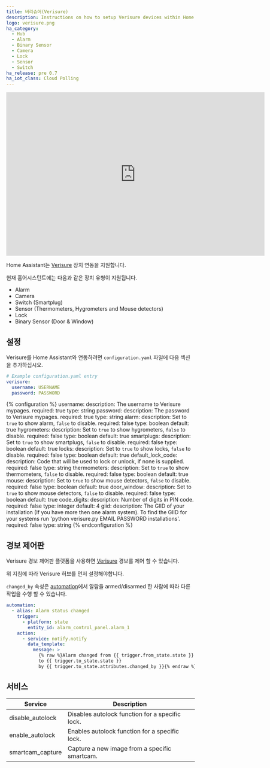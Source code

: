 ```yaml
---
title: 버리슈어(Verisure)
description: Instructions on how to setup Verisure devices within Home Assistant.
logo: verisure.png
ha_category:
  - Hub
  - Alarm
  - Binary Sensor
  - Camera
  - Lock
  - Sensor
  - Switch
ha_release: pre 0.7
ha_iot_class: Cloud Polling
---
```


<iframe width="690" height="437" src="https://www.youtube.com/embed/DV-UUrra214" frameborder="0" allow="accelerometer; autoplay; encrypted-media; gyroscope; picture-in-picture" allowfullscreen></iframe>

Home Assistant는 [Verisure](https://www.verisure.com/) 장치 연동을 지원합니다.

현재 홈어시스턴트에는 다음과 같은 장치 유형이 지원됩니다.

- Alarm
- Camera
- Switch (Smartplug)
- Sensor (Thermometers, Hygrometers and Mouse detectors)
- Lock
- Binary Sensor (Door & Window)

## 설정

Verisure를 Home Assistant와 연동하려면 `configuration.yaml` 파일에 다음 섹션을 추가하십시오.

```yaml
# Example configuration.yaml entry
verisure:
  username: USERNAME
  password: PASSWORD
```

{% configuration %}
username:
  description: The username to Verisure mypages.
  required: true
  type: string
password:
  description: The password to Verisure mypages.
  required: true
  type: string
alarm:
  description: Set to `true` to show alarm, `false` to disable.
  required: false
  type: boolean
  default: true
hygrometers:
  description: Set to `true` to show hygrometers, `false` to disable.
  required: false
  type: boolean
  default: true
smartplugs:
  description: Set to `true` to show smartplugs, `false` to disable.
  required: false
  type: boolean
  default: true
locks:
  description: Set to `true` to show locks, `false` to disable.
  required: false
  type: boolean
  default: true
default_lock_code:
  description: Code that will be used to lock or unlock, if none is supplied.
  required: false
  type: string
thermometers:
  description: Set to `true` to show thermometers, `false` to disable.
  required: false
  type: boolean
  default: true
mouse:
  description: Set to `true` to show mouse detectors, `false` to disable.
  required: false
  type: boolean
  default: true
door_window:
  description: Set to `true` to show mouse detectors, `false` to disable.
  required: false
  type: boolean
  default: true
code_digits:
  description: Number of digits in PIN code.
  required: false
  type: integer
  default: 4
giid:
  description: The GIID of your installation (If you have more then one alarm system). To find the GIID for your systems run 'python verisure.py EMAIL PASSWORD installations'.
  required: false
  type: string
{% endconfiguration %}

## 경보 제어판

Verisure 경보 제어판 플랫폼을 사용하면 [Verisure](https://www.verisure.com/) 경보를 제어 할 수 있습니다.

위 지침에 따라 Verisure 허브를 먼저 설정해야합니다.

`changed_by` 속성은 [automation](/getting-started/automation/)에서 알람을 armed/disarmed 한 사람에 따라 다른 작업을 수행 할 수 있습니다.

```yaml
automation:
  - alias: Alarm status changed
    trigger:
      - platform: state
        entity_id: alarm_control_panel.alarm_1
    action:
      - service: notify.notify
        data_template:
          message: >
            {% raw %}Alarm changed from {{ trigger.from_state.state }}
            to {{ trigger.to_state.state }}
            by {{ trigger.to_state.attributes.changed_by }}{% endraw %}
```

## 서비스

| Service | Description |
| ------- | ----------- |
| disable_autolock | Disables autolock function for a specific lock. |
| enable_autolock | Enables autolock function for a specific lock. |
| smartcam_capture | Capture a new image from a specific smartcam. |
